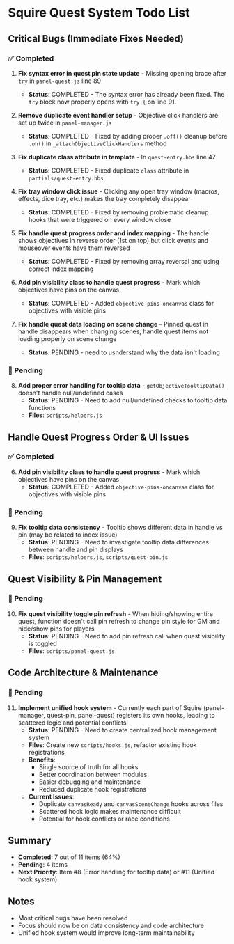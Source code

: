 # Squire Quest System Todo List

## Critical Bugs (Immediate Fixes Needed)

### ✅ Completed
1. **Fix syntax error in quest pin state update** - Missing opening brace after `try` in `panel-quest.js` line 89
   - **Status**: COMPLETED - The syntax error has already been fixed. The `try` block now properly opens with `try {` on line 91.

2. **Remove duplicate event handler setup** - Objective click handlers are set up twice in `panel-manager.js`
   - **Status**: COMPLETED - Fixed by adding proper `.off()` cleanup before `.on()` in `_attachObjectiveClickHandlers` method

3. **Fix duplicate class attribute in template** - In `quest-entry.hbs` line 47
   - **Status**: COMPLETED - Fixed duplicate `class` attribute in `partials/quest-entry.hbs`

4. **Fix tray window click issue** - Clicking any open tray window (macros, effects, dice tray, etc.) makes the tray completely disappear
   - **Status**: COMPLETED - Fixed by removing problematic cleanup hooks that were triggered on every window close

5. **Fix handle quest progress order and index mapping** - The handle shows objectives in reverse order (1st on top) but click events and mouseover events have them reversed
   - **Status**: COMPLETED - Fixed by removing array reversal and using correct index mapping

6. **Add pin visibility class to handle quest progress** - Mark which objectives have pins on the canvas
   - **Status**: COMPLETED - Added `objective-pins-oncanvas` class for objectives with visible pins

7. **Fix handle quest data loading on scene change** - Pinned quest in handle disappears when changing scenes, handle quest items not loading properly on scene change
   - **Status**: PENDING - need to usnderstand why the data isn't loading

### 🔄 Pending
8. **Add proper error handling for tooltip data** - `getObjectiveTooltipData()` doesn't handle null/undefined cases
   - **Status**: PENDING - Need to add null/undefined checks to tooltip data functions
   - **Files**: `scripts/helpers.js`

## Handle Quest Progress Order & UI Issues

### ✅ Completed
6. **Add pin visibility class to handle quest progress** - Mark which objectives have pins on the canvas
   - **Status**: COMPLETED - Added `objective-pins-oncanvas` class for objectives with visible pins

### 🔄 Pending
9. **Fix tooltip data consistency** - Tooltip shows different data in handle vs pin (may be related to index issue)
   - **Status**: PENDING - Need to investigate tooltip data differences between handle and pin displays
   - **Files**: `scripts/helpers.js`, `scripts/quest-pin.js`

## Quest Visibility & Pin Management

### 🔄 Pending
10. **Fix quest visibility toggle pin refresh** - When hiding/showing entire quest, function doesn't call pin refresh to change pin style for GM and hide/show pins for players
    - **Status**: PENDING - Need to add pin refresh call when quest visibility is toggled
    - **Files**: `scripts/panel-quest.js`

## Code Architecture & Maintenance

### 🔄 Pending
11. **Implement unified hook system** - Currently each part of Squire (panel-manager, quest-pin, panel-quest) registers its own hooks, leading to scattered logic and potential conflicts
    - **Status**: PENDING - Need to create centralized hook management system
    - **Files**: Create new `scripts/hooks.js`, refactor existing hook registrations
    - **Benefits**: 
      - Single source of truth for all hooks
      - Better coordination between modules
      - Easier debugging and maintenance
      - Reduced duplicate hook registrations
    - **Current Issues**:
      - Duplicate `canvasReady` and `canvasSceneChange` hooks across files
      - Scattered hook logic makes maintenance difficult
      - Potential for hook conflicts or race conditions

## Summary
- **Completed**: 7 out of 11 items (64%)
- **Pending**: 4 items
- **Next Priority**: Item #8 (Error handling for tooltip data) or #11 (Unified hook system)

## Notes
- Most critical bugs have been resolved
- Focus should now be on data consistency and code architecture
- Unified hook system would improve long-term maintainability
